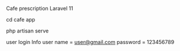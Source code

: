 Cafe prescription
Laravel 11 

cd cafe app

php artisan serve

user login Info
user name = user@gmail.com
password  = 123456789